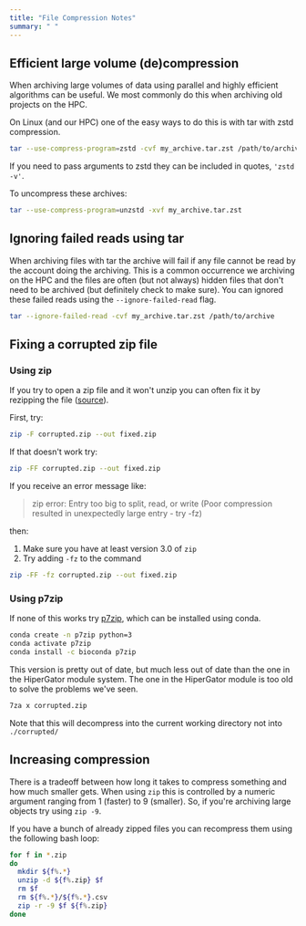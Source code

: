```yaml
---
title: "File Compression Notes"
summary: " "
---
```


## Efficient large volume (de)compression

When archiving large volumes of data using parallel and highly efficient algorithms can be useful.
We most commonly do this when archiving old projects on the HPC.

On Linux (and our HPC) one of the easy ways to do this is with tar with zstd compression.

```sh
tar --use-compress-program=zstd -cvf my_archive.tar.zst /path/to/archive
```

If you need to pass arguments to zstd they can be included in quotes, `'zstd -v'`.

To uncompress these archives:

```sh
tar --use-compress-program=unzstd -xvf my_archive.tar.zst
```

## Ignoring failed reads using tar

When archiving files with tar the archive will fail if any file cannot be read by the account doing the archiving.
This is a common occurrence we archiving on the HPC and the files are often (but not always) hidden files that don't need to be archived (but definitely check to make sure).
You can ignored these failed reads using the `--ignore-failed-read` flag.

```sh
tar --ignore-failed-read -cvf my_archive.tar.zst /path/to/archive
```

## Fixing a corrupted zip file

### Using zip

If you try to open a zip file and it won't unzip you can often fix it by rezipping the file ([source](https://superuser.com/questions/23290/terminal-tool-linux-for-repair-corrupted-zip-files)).

First, try:

```sh
zip -F corrupted.zip --out fixed.zip
```

If that doesn't work try:

```sh
zip -FF corrupted.zip --out fixed.zip
```

If you receive an error message like:

> zip error: Entry too big to split, read, or write (Poor compression resulted in unexpectedly large entry - try -fz)

then:

1. Make sure you have at least version 3.0 of `zip`
2. Try adding `-fz` to the command

```sh
zip -FF -fz corrupted.zip --out fixed.zip
```

### Using p7zip

If none of this works try [p7zip](https://7-zip.org/), which can be installed using conda.

```sh
conda create -n p7zip python=3
conda activate p7zip
conda install -c bioconda p7zip
```

This version is pretty out of date, but much less out of date than the one in the HiperGator module system.
The one in the HiperGator module is too old to solve the problems we've seen.

```sh
7za x corrupted.zip
```

Note that this will decompress into the current working directory not into `./corrupted/`

## Increasing compression

There is a tradeoff between how long it takes to compress something and how much smaller gets.
When using `zip` this is controlled by a numeric argument ranging from 1 (faster) to 9 (smaller).
So, if you're archiving large objects try using `zip -9`.

If you have a bunch of already zipped files you can recompress them using the following bash loop:

```sh
for f in *.zip
do
  mkdir ${f%.*}
  unzip -d ${f%.zip} $f
  rm $f
  rm ${f%.*}/${f%.*}.csv
  zip -r -9 $f ${f%.zip}
done
```
